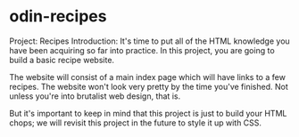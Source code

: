 # odin-recipes
Project: Recipes
Introduction:
It's time to put all of the HTML knowledge you have been acquiring so far into
practice. In this project, you are going to build a basic recipe website.

The website will consist of a main index page which will have links to a few
recipes. The website won't look very pretty by the time you've finished. Not
unless you're into brutalist web design, that is.

But it's important to keep in mind that this project is just to build your
HTML chops; we will revisit this project in the future to style it up with
CSS.
